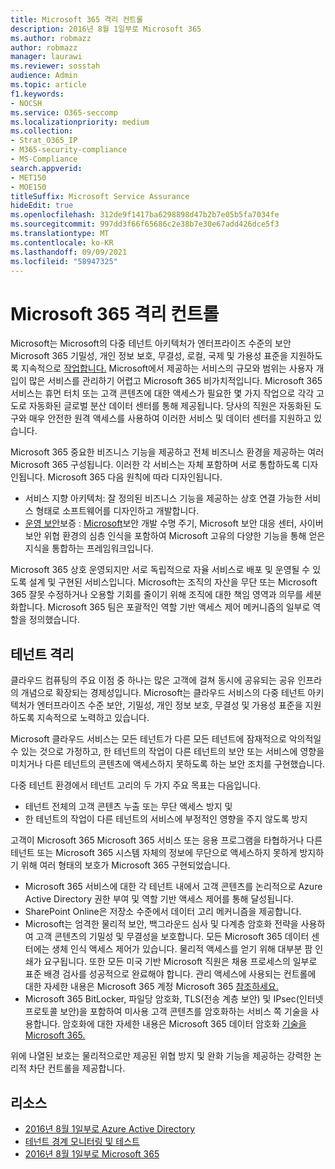 ```yaml
---
title: Microsoft 365 격리 컨트롤
description: 2016년 8월 1일부로 Microsoft 365
ms.author: robmazz
author: robmazz
manager: laurawi
ms.reviewer: sosstah
audience: Admin
ms.topic: article
f1.keywords:
- NOCSH
ms.service: O365-seccomp
ms.localizationpriority: medium
ms.collection:
- Strat_O365_IP
- M365-security-compliance
- MS-Compliance
search.appverid:
- MET150
- MOE150
titleSuffix: Microsoft Service Assurance
hideEdit: true
ms.openlocfilehash: 312de9f1417ba6298898d47b2b7e05b5fa7034fe
ms.sourcegitcommit: 997dd3f66f65686c2e38b7e30e67add426dce5f3
ms.translationtype: MT
ms.contentlocale: ko-KR
ms.lasthandoff: 09/09/2021
ms.locfileid: "58947325"
---
```

# <a name="microsoft-365-isolation-controls"></a>Microsoft 365 격리 컨트롤

Microsoft는 Microsoft의 다중 테넌트 아키텍처가 엔터프라이즈 수준의 보안Microsoft 365 기밀성, 개인 정보 보호, 무결성, 로컬, 국제 및 가용성 표준을 지원하도록 지속적으로 [작업합니다.](https://www.microsoft.com/trust-center/compliance/compliance-overview) Microsoft에서 제공하는 서비스의 규모와 범위는 사용자 개입이 많은 서비스를 관리하기 어렵고 Microsoft 365 비가치적입니다. Microsoft 365 서비스는 휴먼 터치 또는 고객 콘텐츠에 대한 액세스가 필요한 몇 가지 작업으로 각각 고도로 자동화된 글로벌 분산 데이터 센터를 통해 제공됩니다. 당사의 직원은 자동화된 도구와 매우 안전한 원격 액세스를 사용하여 이러한 서비스 및 데이터 센터를 지원하고 있습니다.

Microsoft 365 중요한 비즈니스 기능을 제공하고 전체 비즈니스 환경을 제공하는 여러 Microsoft 365 구성됩니다. 이러한 각 서비스는 자체 포함하며 서로 통합하도록 디자인됩니다. Microsoft 365 다음 원칙에 따라 디자인됩니다.

- 서비스 지향 아키텍처: 잘 정의된 비즈니스 기능을 제공하는 상호 연결 가능한 서비스 형태로 소프트웨어를 디자인하고 개발합니다.
- [운영 보안](https://www.microsoft.com/securityengineering/osa)보증 : [Microsoft](https://www.microsoft.com/sdl/default.aspx)보안 개발 수명 주기, Microsoft 보안 대응 센터, 사이버 보안 위협 [](https://www.microsoft.com/msrc)환경의 심층 인식을 포함하여 Microsoft 고유의 다양한 기능을 통해 얻은 지식을 통합하는 프레임워크입니다.

Microsoft 365 상호 운영되지만 서로 독립적으로 자율 서비스로 배포 및 운영될 수 있도록 설계 및 구현된 서비스입니다. Microsoft는 조직의 자산을 무단 또는 Microsoft 365 잘못 수정하거나 오용할 기회를 줄이기 위해 조직에 대한 책임 영역과 의무를 세분화합니다. Microsoft 365 팀은 포괄적인 역할 기반 액세스 제어 메커니즘의 일부로 역할을 정의했습니다.

## <a name="tenant-isolation"></a>테넌트 격리

클라우드 컴퓨팅의 주요 이점 중 하나는 많은 고객에 걸쳐 동시에 공유되는 공유 인프라의 개념으로 확장되는 경제성입니다. Microsoft는 클라우드 서비스의 다중 테넌트 아키텍처가 엔터프라이즈 수준 보안, 기밀성, 개인 정보 보호, 무결성 및 가용성 표준을 지원하도록 지속적으로 노력하고 있습니다.

Microsoft 클라우드 서비스는 모든 테넌트가 다른 모든 테넌트에 잠재적으로 악의적일 수 있는 것으로 가정하고, 한 테넌트의 작업이 다른 테넌트의 보안 또는 서비스에 영향을 미치거나 다른 테넌트의 콘텐츠에 액세스하지 못하도록 하는 보안 조치를 구현했습니다.

다중 테넌트 환경에서 테넌트 고리의 두 가지 주요 목표는 다음입니다.

- 테넌트 전체의 고객 콘텐츠 누출 또는 무단 액세스 방지 및
- 한 테넌트의 작업이 다른 테넌트의 서비스에 부정적인 영향을 주지 않도록 방지

고객이 Microsoft 365 Microsoft 365 서비스 또는 응용 프로그램을 타협하거나 다른 테넌트 또는 Microsoft 365 시스템 자체의 정보에 무단으로 액세스하지 못하게 방지하기 위해 여러 형태의 보호가 Microsoft 365 구현되었습니다.

- Microsoft 365 서비스에 대한 각 테넌트 내에서 고객 콘텐츠를 논리적으로 Azure Active Directory 권한 부여 및 역할 기반 액세스 제어를 통해 달성됩니다.
- SharePoint Online은 저장소 수준에서 데이터 고리 메커니즘을 제공합니다.
- Microsoft는 엄격한 물리적 보안, 백그라운드 심사 및 다계층 암호화 전략을 사용하여 고객 콘텐츠의 기밀성 및 무결성을 보호합니다. 모든 Microsoft 365 데이터 센터에는 생체 인식 액세스 제어가 있습니다. 물리적 액세스를 얻기 위해 대부분 팜 인쇄가 요구됩니다. 또한 모든 미국 기반 Microsoft 직원은 채용 프로세스의 일부로 표준 배경 검사를 성공적으로 완료해야 합니다. 관리 액세스에 사용되는 컨트롤에 대한 자세한 내용은 Microsoft 365 계정 Microsoft 365 [참조하세요.](assurance-microsoft-365-account-management.md)
- Microsoft 365 BitLocker, 파일당 암호화, TLS(전송 계층 보안) 및 IPsec(인터넷 프로토콜 보안)을 포함하여 미사용 고객 콘텐츠를 암호화하는 서비스 쪽 기술을 사용합니다. 암호화에 대한 자세한 내용은 Microsoft 365 데이터 암호화 [기술을 Microsoft 365.](/microsoft-365/compliance/office-365-encryption-in-the-microsoft-cloud-overview)

위에 나열된 보호는 물리적으로만 제공된 위협 방지 및 완화 기능을 제공하는 강력한 논리적 차단 컨트롤을 제공합니다.

## <a name="resources"></a>리소스

- [2016년 8월 1일부로 Azure Active Directory](/microsoft-365/enterprise/microsoft-365-isolation-in-azure-active-directory)
- [테넌트 경계 모니터링 및 테스트](assurance-monitoring-and-testing.md)
- [2016년 8월 1일부로 Microsoft 365](/microsoft-365/enterprise/microsoft-365-isolation-in-microsoft-365)
